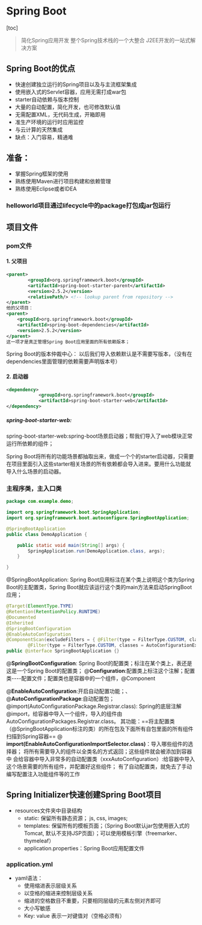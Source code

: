 # Spring Boot
[toc]
> 简化Spring应用开发
> 整个Spring技术栈的一个大整合
> J2EE开发的一站式解决方案
## Spring Boot的优点
- 快速创建独立运行的Spring项目以及与主流框架集成
- 使用嵌入式的Servlet容器，应用无需打成war包
- starter自动依赖与版本控制
- 大量的自动配置，简化开发，也可修改默认值
- 无需配置XML，无代码生成，开箱即用
- 准生产环境的运行时应用监控
- 与云计算的天然集成
- 缺点：入门容易，精通难

## 准备：
- 掌握Spring框架的使用
- 熟练使用Maven进行项目构建和依赖管理
- 熟练使用Eclipse或者IDEA

### helloworld项目通过lifecycle中的package打包成jar包运行

## 项目文件
### pom文件
#### 1. 父项目
```xml
<parent>
        <groupId>org.springframework.boot</groupId>
        <artifactId>spring-boot-starter-parent</artifactId>
        <version>2.5.2</version>
        <relativePath/> <!-- lookup parent from repository -->
</parent>
他的父项目：
<parent>
    <groupId>org.springframework.boot</groupId>
    <artifactId>spring-boot-dependencies</artifactId>
    <version>2.5.2</version>
</parent>
这一项才是真正管理Spring Boot应用里面的所有依赖版本；
```

Spring Boot的版本仲裁中心：
以后我们导入依赖默认是不需要写版本，（没有在dependencies里面管理的依赖需要声明版本号）

#### 2. 启动器
```xml
<dependency>
            <groupId>org.springframework.boot</groupId>
            <artifactId>spring-boot-starter-web</artifactId>
</dependency>
```
##### spring-boot-starter-web:
spring-boot-starter-web:spring-boot场景启动器；帮我们导入了web模块正常运行所依赖的组件；

Spring Boot将所有的功能场景都抽取出来，做成一个个的starter启动器，只需要在项目里面引入这些starter相关场景的所有依赖都会导入进来。要用什么功能就导入什么场景的启动器。

### 主程序类，主入口类
```java
package com.example.demo;

import org.springframework.boot.SpringApplication;
import org.springframework.boot.autoconfigure.SpringBootApplication;

@SpringBootApplication
public class DemoApplication {

    public static void main(String[] args) {
        SpringApplication.run(DemoApplication.class, args);
    }

}
```
@SpringBootApplication: Spring Boot应用标注在某个类上说明这个类为Spring Boot的主配置类，Spring Boot就应该运行这个类的main方法来启动SpringBoot应用；
```java
@Target(ElementType.TYPE)
@Retention(RetentionPolicy.RUNTIME)
@Documented
@Inherited
@SpringBootConfiguration
@EnableAutoConfiguration
@ComponentScan(excludeFilters = { @Filter(type = FilterType.CUSTOM, classes = TypeExcludeFilter.class),
		@Filter(type = FilterType.CUSTOM, classes = AutoConfigurationExcludeFilter.class) })
public @interface SpringBootApplication {}
```
@**SpringBootConfiguration**: Spring Boot的配置类；标注在某个类上，表还是这是一个Spring Boot的配置类；
@**Configuration**:配置类上标注这个注解；配置类----配置文件；配置类也是容器中的一个组件，@Component

@**EnableAutoConfiguration**:开启自动配置功能；、
@**AutoConfigurationPackage**:自动配置包；
@import(AutoConfigurationPackage.Registrar.class):
Spring的底层注解@import，给容器中导入一个组件，导入的组件由AutoConfigurationPackages.Registrar.class。
其功能：==将主配置类（@SpringBootApplication标注的类）的所在包及下面所有自包里面的所有组件扫描到Spring容器==
@ **import(EnableAutoConfigurationImportSelector.class)**：导入哪些组件的选择器；
将所有需要导入的组件以全类名的方式返回；这些组件就会被添加到容器中
会给容器中导入非常多的自动配置类（xxxAutoConfiguration）:给容器中导入这个场景需要的所有组件，并配置好这些组件；
有了自动配置类，就免去了手动编写配置注入功能组件等的工作
## Spring Initializer快速创建Spring Boot项目
- resources文件夹中目录结构
    - static: 保留所有静态资源； js, css, images;
    - templates: 保留所有的模板页面；（Spring Boot默认jar包使用嵌入式的Tomcat, 默认不支持JSP页面）；可以使用模板引擎（freemarker、thymeleaf）
    - application.properties：Spring Boot应用配置文件
### application.yml
- yaml语法：
  - 使用缩进表示层级关系
  - 以空格的缩进来控制层级关系
  - 缩进的空格数目不重要，只要相同层级的元素左侧对齐即可
  - 大小写敏感
  - Key: value 表示一对键值对（空格必须有）

